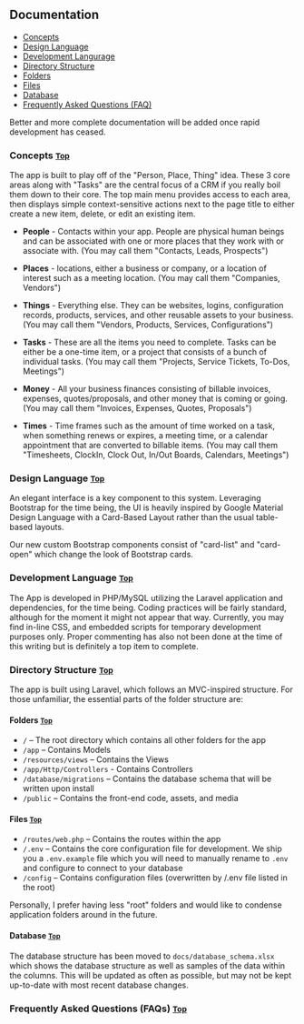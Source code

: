 ## Documentation <a name="contents"></a>
* [Concepts](#concepts)
* [Design Language](#design-language)
* [Development Langurage](#development-language)
* [Directory Structure](#directory-structure)
* [Folders](#folders)
* [Files](#files)
* [Database](#database)
* [Frequently Asked Questions (FAQ)](#faqs)

Better and more complete documentation will be added once rapid development has ceased.

### Concepts <a name="concepts"></a> <small>[Top](#contents)</small>
The app is built to play off of the "Person, Place, Thing" idea. These 3 core areas along with "Tasks" are the central focus of a CRM if you really boil them down to their core. The top main menu provides access to each area, then displays simple context-sensitive actions next to the page title to either create a new item, delete, or edit an existing item.

* __People__ - Contacts within your app. People are physical human beings and can be associated with one or more places that they work with or associate with. (You may call them "Contacts, Leads, Prospects")

* __Places__ - locations, either a business or company, or a location of interest such as a meeting location. (You may call them "Companies, Vendors")

* __Things__ - Everything else. They can be websites, logins, configuration records, products, services, and other reusable assets to your business. (You may call them "Vendors, Products, Services, Configurations")

* __Tasks__ - These are all the items you need to complete. Tasks can be either be a one-time item, or a project that consists of a bunch of individual tasks. (You may call them "Projects, Service Tickets, To-Dos, Meetings")

* __Money__ - All your business finances consisting of billable invoices, expenses, quotes/proposals, and other money that is coming or going. (You may call them "Invoices, Expenses, Quotes, Proposals")

* __Times__ - Time frames such as the amount of time worked on a task, when something renews or expires, a meeting time, or a calendar appointment that are converted to billable items. (You may call them "Timesheets, ClockIn, Clock Out, In/Out Boards, Calendars, Meetings")

### Design Language <a name="design-language"></a> <small>[Top](#contents)</small>
An elegant interface is a key component to this system. Leveraging Bootstrap for the time being, the UI is heavily inspired by Google Material Design Language with a Card-Based Layout rather than the usual table-based layouts.

Our new custom Bootstrap components consist of "card-list" and "card-open" which change the look of Bootstrap cards.

### Development Language <a name="development-language"></a> <small>[Top](#contents)</small>
The App is developed in PHP/MySQL utilizing the Laravel application and dependencies, for the time being. Coding practices will be fairly standard, although for the moment it might not appear that way. Currently, you may find in-line CSS, and embedded scripts for temporary development purposes only. Proper commenting has also not been done at the time of this writing but is definitely a top item  to complete.

### Directory Structure <a name="structure"></a> <small>[Top](#contents)</small>
The app is built using Laravel, which follows an MVC-inspired structure. For those unfamiliar, the essential parts of the folder structure are:

#### Folders <a name="folders"></a> <small>[Top](#contents)</small>
* `/` – The root directory which contains all other folders for the app
* `/app` – Contains Models
* `/resources/views` – Contains the Views
* `/app/Http/Controllers` - Contains Controllers
* `/database/migrations` – Contains the database schema that will be written upon install
* `/public` – Contains the front-end code, assets, and media

#### Files <a name="files"></a> <small>[Top](#contents)</small>
* `/routes/web.php` – Contains the routes within the app
* `/.env` – Contains the core configuration file for development. We ship you a `.env.example` file which you will need to manually rename to `.env` and configure to connect to your database
* `/config` – Contains configuration files (overwritten by /.env file listed in the root)

Personally, I prefer having less "root" folders and would like to condense application folders around in the future.

#### Database <a name="database"></a> <small>[Top](#contents)</small>
The database structure has been moved to `docs/database_schema.xlsx` which shows the database structure as well as samples of the data within the columns. This will be updated as often as possible, but may not be kept up-to-date with most recent database changes.

### Frequently Asked Questions (FAQs) <a name="faq"></a> <small>[Top](#contents)</small>

